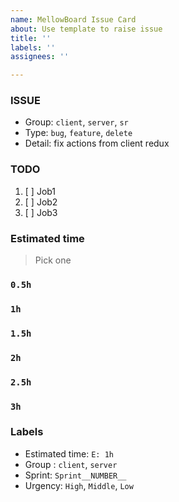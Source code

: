 ```yaml
---
name: MellowBoard Issue Card
about: Use template to raise issue
title: ''
labels: ''
assignees: ''

---
```


### ISSUE
- Group:  `client`, `server`, `sr`
- Type: `bug`, `feature`, `delete`
- Detail: fix actions from client redux

### TODO
1. [ ] Job1
2. [ ] Job2
3. [ ] Job3

### Estimated time
> Pick one
### `0.5h`
### `1h`
### `1.5h`
### `2h`
### `2.5h`
### `3h`

### Labels
- Estimated time: `E: 1h`
- Group : `client`, `server`
- Sprint: `Sprint__NUMBER__`
- Urgency: `High`, `Middle`, `Low`

